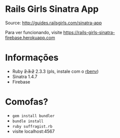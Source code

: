 # Rails Girls Sinatra App

Source: http://guides.railsgirls.com/sinatra-app

Para ver funcionando, visite https://rails-girls-sinatra-firebase.herokuapp.com

# Informações

- Ruby ~~2.3.2~~ 2.3.3 (pls, instale com o [rbenv](https://github.com/rbenv/rbenv#installation))
- Sinatra 1.4.7
- Firebase

# Comofas?

- ```gem install bundler```
- ```bundle install```
- ```ruby suffragist.rb```
- visite localhost:4567
